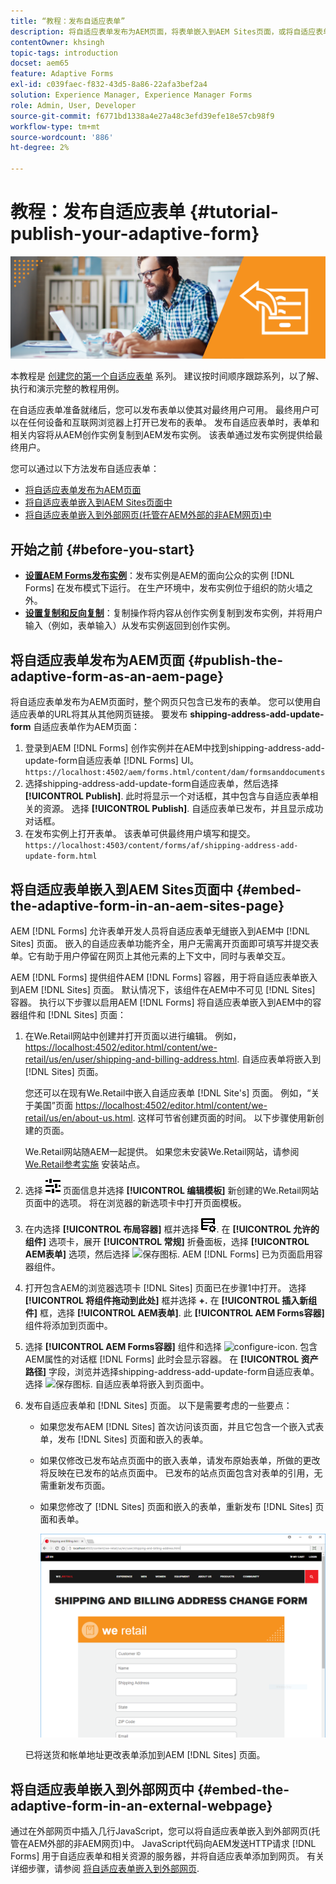 ```yaml
---
title: “教程：发布自适应表单”
description: 将自适应表单发布为AEM页面，将表单嵌入到AEM Sites页面，或将自适应表单嵌入到外部网页中
contentOwner: khsingh
topic-tags: introduction
docset: aem65
feature: Adaptive Forms
exl-id: c039faec-f832-43d5-8a86-22afa3bef2a4
solution: Experience Manager, Experience Manager Forms
role: Admin, User, Developer
source-git-commit: f6771bd1338a4e27a48c3efd39efe18e57cb98f9
workflow-type: tm+mt
source-wordcount: '886'
ht-degree: 2%

---
```


# 教程：发布自适应表单 {#tutorial-publish-your-adaptive-form}

![主页图像](do-not-localize/13-publish-your-adaptive-form-small.png)

本教程是 [创建您的第一个自适应表单](https://helpx.adobe.com/cn/experience-manager/6-3/forms/using/create-your-first-adaptive-form.html) 系列。 建议按时间顺序跟踪系列，以了解、执行和演示完整的教程用例。

在自适应表单准备就绪后，您可以发布表单以使其对最终用户可用。 最终用户可以在任何设备和互联网浏览器上打开已发布的表单。 发布自适应表单时，表单和相关内容将从AEM创作实例复制到AEM发布实例。 该表单通过发布实例提供给最终用户。

您可以通过以下方法发布自适应表单：

* [将自适应表单发布为AEM页面](../../forms/using/publish-your-adaptive-form.md#publish-the-adaptive-form-as-an-aem-page)
* [将自适应表单嵌入到AEM Sites页面中](#embed-the-adaptive-form-in-an-aem-sites-page)
* [将自适应表单嵌入到外部网页(托管在AEM外部的非AEM网页)中](../../forms/using/publish-your-adaptive-form.md)

## 开始之前 {#before-you-start}

* **[设置AEM Forms发布实例](https://helpx.adobe.com/cn/experience-manager/6-3/forms/using/installing-configuring-aem-forms-osgi.html)**：发布实例是AEM的面向公众的实例 [!DNL Forms] 在发布模式下运行。 在生产环境中，发布实例位于组织的防火墙之外。
* **[设置复制和反向复制](https://helpx.adobe.com/experience-manager/6-3/help/sites-deploying/replication.html)**：复制操作将内容从创作实例复制到发布实例，并将用户输入（例如，表单输入）从发布实例返回到创作实例。

## 将自适应表单发布为AEM页面 {#publish-the-adaptive-form-as-an-aem-page}

将自适应表单发布为AEM页面时，整个网页只包含已发布的表单。 您可以使用自适应表单的URL将其从其他网页链接。 要发布 **shipping-address-add-update-form** 自适应表单作为AEM页面：

1. 登录到AEM [!DNL Forms] 创作实例并在AEM中找到shipping-address-add-update-form自适应表单 [!DNL Forms] UI。
   `https://localhost:4502/aem/forms.html/content/dam/formsanddocuments`
1. 选择shipping-address-add-update-form自适应表单，然后选择 **[!UICONTROL Publish]**. 此时将显示一个对话框，其中包含与自适应表单相关的资源。 选择 **[!UICONTROL Publish]**. 自适应表单已发布，并且显示成功对话框。
1. 在发布实例上打开表单。 该表单可供最终用户填写和提交。
   `https://localhost:4503/content/forms/af/shipping-address-add-update-form.html`

## 将自适应表单嵌入到AEM Sites页面中 {#embed-the-adaptive-form-in-an-aem-sites-page}

AEM [!DNL Forms] 允许表单开发人员将自适应表单无缝嵌入到AEM中 [!DNL Sites] 页面。 嵌入的自适应表单功能齐全，用户无需离开页面即可填写并提交表单。它有助于用户停留在网页上其他元素的上下文中，同时与表单交互。

AEM [!DNL Forms] 提供组件AEM [!DNL Forms] 容器，用于将自适应表单嵌入到AEM [!DNL Sites] 页面。 默认情况下，该组件在AEM中不可见 [!DNL Sites] 容器。 执行以下步骤以启用AEM [!DNL Forms] 将自适应表单嵌入到AEM中的容器组件和 [!DNL Sites] 页面：

1. 在We.Retail网站中创建并打开页面以进行编辑。 例如， [https://localhost:4502/editor.html/content/we-retail/us/en/user/shipping-and-billing-address.html](https://localhost:4502/editor.html/content/we-retail/us/en/user/shipping-and-billing-address.html). 自适应表单将嵌入到 [!DNL Sites] 页面。

   您还可以在现有We.Retail中嵌入自适应表单 [!DNL Site's] 页面。 例如，“关于美国”页面 [https://localhost:4502/editor.html/content/we-retail/us/en/about-us.html](https://localhost:4502/editor.html/content/we-retail/us/en/about-us.html). 这样可节省创建页面的时间。 以下步骤使用新创建的页面。

   We.Retail网站随AEM一起提供。 如果您未安装We.Retail网站，请参阅 [We.Retail参考实施](https://helpx.adobe.com/experience-manager/6-3/help/sites-developing/we-retail.html) 安装站点。

1. 选择 ![属性](assets/properties.png) 页面信息并选择 **[!UICONTROL 编辑模板]** 新创建的We.Retail网站页面中的选项。 将在浏览器的新选项卡中打开页面模板。
1. 在内选择 **[!UICONTROL 布局容器]** 框并选择 ![反馈管理](assets/feedmanagement.png). 在 **[!UICONTROL 允许的组件]** 选项卡，展开 **[!UICONTROL 常规]** 折叠面板，选择 **[!UICONTROL AEM表单]** 选项，然后选择 ![保存图标](assets/save_icon.svg). AEM [!DNL Forms] 已为页面启用容器组件。

1. 打开包含AEM的浏览器选项卡 [!DNL Sites] 页面已在步骤1中打开。 选择 **[!UICONTROL 将组件拖动到此处]** 框并选择 **+.** 在 **[!UICONTROL 插入新组件]** 框，选择 **[!UICONTROL AEM表单]**. 此 **[!UICONTROL AEM Forms容器]** 组件将添加到页面中。
1. 选择 **[!UICONTROL AEM Forms容器]** 组件和选择 ![configure-icon](assets/configure-icon.svg). 包含AEM属性的对话框 [!DNL Forms] 此时会显示容器。 在 **[!UICONTROL 资产路径]** 字段，浏览并选择shipping-address-add-update-form自适应表单。 选择 ![保存图标](assets/save_icon.svg). 自适应表单将嵌入到页面中。
1. 发布自适应表单和 [!DNL Sites] 页面。 以下是需要考虑的一些要点：

   * 如果您发布AEM [!DNL Sites] 首次访问该页面，并且它包含一个嵌入式表单，发布 [!DNL Sites] 页面和嵌入的表单。
   * 如果仅修改已发布站点页面中的嵌入表单，请发布原始表单，所做的更改将反映在已发布的站点页面中。 已发布的站点页面包含对表单的引用，无需重新发布页面。
   * 如果您修改了 [!DNL Sites] 页面和嵌入的表单，重新发布 [!DNL Sites] 页面和表单。

     ![embed-in-aem-sites](assets/embed-in-aem-sites.png)

   已将送货和帐单地址更改表单添加到AEM [!DNL Sites] 页面。

## 将自适应表单嵌入到外部网页中 {#embed-the-adaptive-form-in-an-external-webpage}

通过在外部网页中插入几行JavaScript，您可以将自适应表单嵌入到外部网页(托管在AEM外部的非AEM网页)中。 JavaScript代码向AEM发送HTTP请求 [!DNL Forms] 用于自适应表单和相关资源的服务器，并将自适应表单添加到网页。 有关详细步骤，请参阅 [将自适应表单嵌入到外部网页](/help/forms/using/embed-adaptive-form-external-web-page.md).
